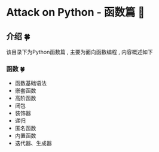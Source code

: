 #  Attack on Python - 函数篇 🐍

## 介绍  🍀

该目录下为Python函数篇 , 主要为面向函数编程 , 内容概述如下

### 函数  🍀

- 函数基础语法
- 嵌套函数
- 高阶函数
- 闭包
- 装饰器
- 递归
- 匿名函数
- 内置函数
- 迭代器、生成器
